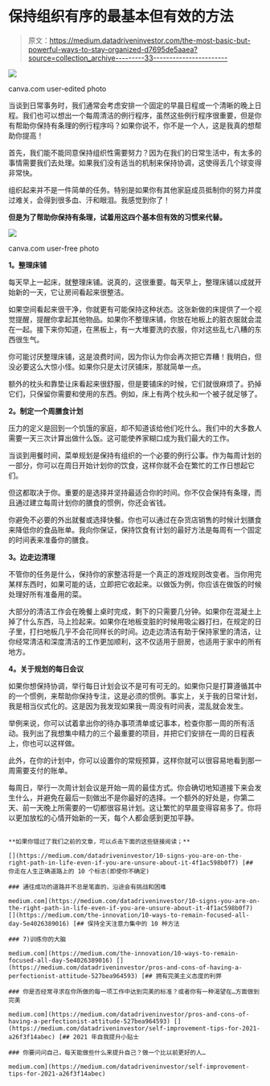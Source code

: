 # 保持组织有序的最基本但有效的方法

> 原文：<https://medium.datadriveninvestor.com/the-most-basic-but-powerful-ways-to-stay-organized-d7695de5aaea?source=collection_archive---------33----------------------->

![](img/9f6536e7c54922aa5190d0a7185b283b.png)

canva.com user-edited photo

当谈到日常事务时，我们通常会考虑安排一个固定的早晨日程或一个清晰的晚上日程。我们也可以想出一个每周清洁的例行程序，虽然这些例行程序很重要，但是你有帮助你保持有条理的例行程序吗？如果你说不，你不是一个人，这是我真的想帮助你提高！

首先，我们能不能同意保持组织性需要努力？因为在我们的日常生活中，有太多的事情需要我们去处理。如果我们没有适当的机制来保持协调，这使得丢几个球变得非常快。

组织起来并不是一件简单的任务。特别是如果你有其他家庭成员抵制你的努力并度过难关，会得到很多血、汗和眼泪。我感觉到你了！

**但是为了帮助你保持有条理，试着用这四个基本但有效的习惯来代替。**

![](img/d92675f1ee32653ba57ab382061626e1.png)

canva.com user-free photo

**1。整理床铺**

每天早上一起床，就整理床铺。说真的，这很重要。每天早上，整理床铺以成就开始新的一天，它让房间看起来很整洁。

如果空间看起来很干净，你就更有可能保持这种状态。这张新做的床提供了一个视觉提醒，提醒你拿起其他物品。如果你不整理床铺，你放在地板上的脏衣服就会混在一起。接下来你知道，在黑板上，有一大堆要洗的衣服，你对这些乱七八糟的东西很生气。

你可能讨厌整理床铺，这是浪费时间，因为你认为你会再次把它弄糟！我明白，但没必要这么大惊小怪。如果你只是太讨厌铺床，那就简单一点。

额外的枕头和靠垫让床看起来很舒服，但是要铺床的时候，它们就很麻烦了。扔掉它们，只保留你需要和使用的东西。例如，床上有两个枕头和一个被子就足够了。

**2。制定一个周膳食计划**

压力的定义是回到一个饥饿的家庭，却不知道该给他们吃什么。我们中的大多数人需要一天三次计算出做什么饭。这可能使养家糊口成为我们最大的工作。

当谈到用餐时间，菜单规划是保持有组织的一个必要的例行公事。作为每周计划的一部分，你可以在周日开始计划你的饮食，这样你就不会在繁忙的工作日想起它们。

但这都取决于你。重要的是选择并坚持最适合你的时间。你不仅会保持有条理，而且通过建立每周计划你的膳食的惯例，你还会省钱。

你避免不必要的外出就餐或选择快餐。你也可以通过在杂货店销售的时候计划膳食来降低你的食品账单。我向你保证，保持饮食有计划的最好方法是每周有一个固定的时间表来准备你的膳食。

**3。边走边清理**

不管你的任务是什么，保持你的家整洁将是一个真正的游戏规则改变者。当你用完某样东西时，如果可能的话，立即把它收起来。以做饭为例，你应该在做饭的时候处理好所有准备用的菜。

大部分的清洁工作会在晚餐上桌时完成，剩下的只需要几分钟。如果你在混凝土上掉了什么东西，马上捡起来。如果你在地板变脏的时候用吸尘器打扫，在规定的日子里，打扫地板几乎不会花同样长的时间。边走边清洁有助于保持家里的清洁，让你经常清洁和深度清洁的工作更加顺利，这不仅适用于厨房，也适用于家中的所有地方。

**4。关于规划的每日会议**

如果你想保持协调，举行每日计划会议不是可有可无的。如果你只是打算遵循其中的一个惯例，来帮助你保持专注，这是必须的惯例。事实上，关于我的日常计划，我是相当仪式化的。这是因为我发现如果我一周没有时间表，混乱就会发生。

举例来说，你可以试着拿出你的待办事项清单或记事本，检查你那一周的所有活动。我列出了我想集中精力的三个最重要的项目，并把它们安排在一周的日程表上，你也可以这样做。

此外，在你的计划中，你可以设置你的常规预算，这样你就可以很容易地看到那一周需要支付的账单。

每周日，举行一次周计划会议是开始一周的最佳方式。你会确切地知道接下来会发生什么，并避免在最后一刻做出不是你最好的选择。一个额外的好处是，你第二天、前一天晚上所需要的一切都很容易计划。这让繁忙的早晨变得容易多了。你将以更加放松的心情开始新的一天，每个人都会感到更加平静。

~~~~~~~~~~~~~~~~~~~~~~~~~~~~~~~~~~~~~~~~

**如果你错过了我们之前的文章，可以点击下面的这些链接阅读；**

[](https://medium.com/datadriveninvestor/10-signs-you-are-on-the-right-path-in-life-even-if-you-are-unsure-about-it-4f1ac598b0f7) [## 你走在人生正确道路上的 10 个标志(即使你不确定)

### 通往成功的道路并不总是笔直的，沿途会有挑战和困难

medium.com](https://medium.com/datadriveninvestor/10-signs-you-are-on-the-right-path-in-life-even-if-you-are-unsure-about-it-4f1ac598b0f7) [](https://medium.com/the-innovation/10-ways-to-remain-focused-all-day-5e4026389016) [## 保持全天注意力集中的 10 种方法

### 7)训练你的大脑

medium.com](https://medium.com/the-innovation/10-ways-to-remain-focused-all-day-5e4026389016) [](https://medium.com/datadriveninvestor/pros-and-cons-of-having-a-perfectionist-attitude-527bea964593) [## 拥有完美主义态度的利弊

### 你是否经常寻求在你所做的每一项工作中达到完美的标准？或者你有一种渴望在…方面做到完美

medium.com](https://medium.com/datadriveninvestor/pros-and-cons-of-having-a-perfectionist-attitude-527bea964593) [](https://medium.com/datadriveninvestor/self-improvement-tips-for-2021-a26f3f14abec) [## 2021 年自我提升小贴士

### 你要问问自己，每天能做些什么来提升自己？做一个比以前更好的人…

medium.com](https://medium.com/datadriveninvestor/self-improvement-tips-for-2021-a26f3f14abec)